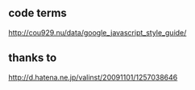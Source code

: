 ## code terms

http://cou929.nu/data/google_javascript_style_guide/

## thanks to

http://d.hatena.ne.jp/valinst/20091101/1257038646
